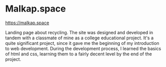 # Malkap.space
https://malkap.space

Landing page about recycling. The site was designed and developed in tandem with a classmate of mine as a college educational project. It's a quite significant project, since it gave me the beginning of my introduction to web development. During the development process, I learned the basics of html and css, learning them to a fairly decent level by the end of the project. 
